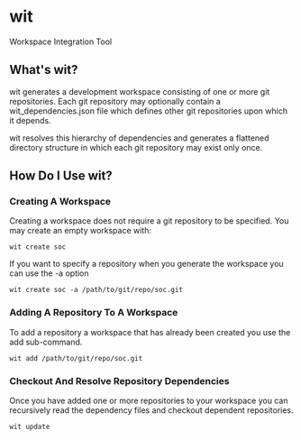 # wit
Workspace Integration Tool

## What's wit?
wit generates a development workspace consisting of one or more git repositories. Each git repository may optionally contain a wit_dependencies.json file which defines other git repositories upon which it depends.

wit resolves this hierarchy of dependencies and generates a flattened directory structure in which each git repository may exist only once.

## How Do I Use wit?
### Creating A Workspace
Creating a workspace does not require a git repository to be specified. You may create an empty workspace with:

    wit create soc
 
If you want to specify a repository when you generate the workspace you can use the -a option

    wit create soc -a /path/to/git/repo/soc.git
 
### Adding A Repository To A Workspace
To add a repository a workspace that has already been created you use the add sub-command.

    wit add /path/to/git/repo/soc.git
 
### Checkout And Resolve Repository Dependencies
Once you have added one or more repositories to your workspace you can recursively read the dependency files and checkout dependent repositories.

    wit update
 
